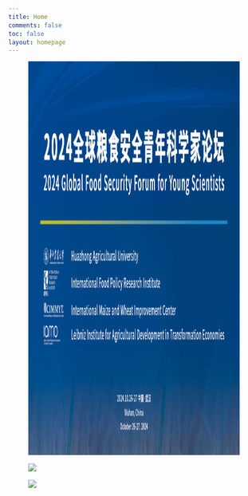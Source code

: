```yaml
---
title: Home
comments: false
toc: false
layout: homepage
---
```

<div class="activity-gallery">
    <div class="swiper-container">
        <div class="swiper-wrapper">
            <div class="swiper-slide init">
                <div class="inner">
                    <a href="/events/2024">
                        <figure><img src="./2024.jpg" style="height:790px;"></figure>
                    </a>
                </div>
            </div>
            <div class="swiper-slide init">
                <div class="inner">
                    <a href="/about/">
                        <figure><img src="https://wp-img.daozhao.com/thefoodsecurity/Carousel_food1710.png"style="height:790px;"></figure>
                    </a>
                </div>
            </div>
            <div class="swiper-slide init">
                <div class="inner">
                    <a href="/initiative/">
                        <figure><img src="https://wp-img.daozhao.com/thefoodsecurity/Carousel_rice1995.png"style="height:790px;"></figure>
                    </a>
                </div>
            </div>
        </div>
        <div class="swiper-button-prev"></div>
        <!--左箭头-->
        <div class="swiper-button-next"></div>
        <!--右箭头-->
    </div>
</div>

<script>
    var swiper = new Swiper('.swiper-container', {
        speed: 700,
        slidesPerView: 'auto',
        centeredSlides: true,
        autoplay:true,
        loop: true,
        on: {
            init: function() {
                this.slides.removeClass('init');
            },
        },
        navigation: {
            nextEl: '.swiper-button-next',
            prevEl: '.swiper-button-prev',
        },
    });
    swiper.$el.parent('.activity-gallery')[0].onmouseover = function() {
        swiper.$el.addClass('mouse-hover');
    };
    swiper.$el.parent('.activity-gallery')[0].onmouseout = function() {
        swiper.$el.removeClass('mouse-hover');
    };
</script>
